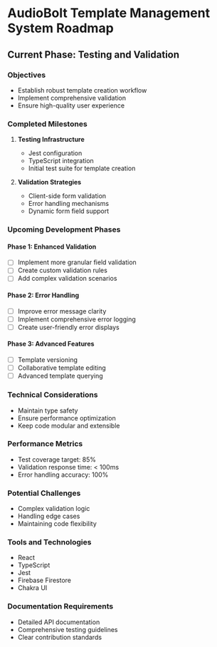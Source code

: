# AudioBolt Template Management System Roadmap

## Current Phase: Testing and Validation

### Objectives
- Establish robust template creation workflow
- Implement comprehensive validation
- Ensure high-quality user experience

### Completed Milestones
1. **Testing Infrastructure**
   - Jest configuration
   - TypeScript integration
   - Initial test suite for template creation

2. **Validation Strategies**
   - Client-side form validation
   - Error handling mechanisms
   - Dynamic form field support

### Upcoming Development Phases

#### Phase 1: Enhanced Validation
- [ ] Implement more granular field validation
- [ ] Create custom validation rules
- [ ] Add complex validation scenarios

#### Phase 2: Error Handling
- [ ] Improve error message clarity
- [ ] Implement comprehensive error logging
- [ ] Create user-friendly error displays

#### Phase 3: Advanced Features
- [ ] Template versioning
- [ ] Collaborative template editing
- [ ] Advanced template querying

### Technical Considerations
- Maintain type safety
- Ensure performance optimization
- Keep code modular and extensible

### Performance Metrics
- Test coverage target: 85%
- Validation response time: < 100ms
- Error handling accuracy: 100%

### Potential Challenges
- Complex validation logic
- Handling edge cases
- Maintaining code flexibility

### Tools and Technologies
- React
- TypeScript
- Jest
- Firebase Firestore
- Chakra UI

### Documentation Requirements
- Detailed API documentation
- Comprehensive testing guidelines
- Clear contribution standards
